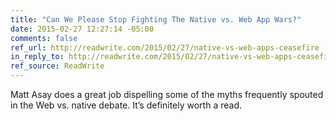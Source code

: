 ```yaml
---
title: "Can We Please Stop Fighting The Native vs. Web App Wars?"
date: 2015-02-27 12:27:14 -05:00
comments: false
ref_url: http://readwrite.com/2015/02/27/native-vs-web-apps-ceasefire
in_reply_to: http://readwrite.com/2015/02/27/native-vs-web-apps-ceasefire
ref_source: ReadWrite
---
```


Matt Asay does a great job dispelling some of the myths frequently spouted in the Web vs. native debate. It’s definitely worth a read.